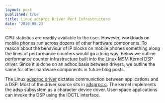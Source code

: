 ```yaml
---
layout: post
published: true
title: Linux adsprpc Driver Perf Infrastructure
date: '2020-05-23'
---
```

CPU statistics are readily available to the user. However, workloads on mobile phones run across dozens of other hardware components. To reason about the behaviour of IP blocks on mobile phones something along the lines of performance counters would go a long way. Below we outline performance counter infrastructure built into the Linux MSM Kernel DSP driver. Since it is done on an adhoc basis between drivers, we outline the same for other hardware components in future blog posts.

The Linux [adsprpc driver](https://android.googlesource.com/kernel/msm/+/android-msm-flo-3.4-kitkat-mr1/Documentation/arm/msm/adsprpc-drv.txt) dictates communiction between applications and a DSP. Most of the driver source sits in [adsprpc.c](https://android.googlesource.com/kernel/msm/+/android-msm-marlin-3.18-nougat-dr1/drivers/char/adsprpc.c). The kernel implements the adsp subsystem as a character device driver. User-space applications can invoke the DSP using the IOCTL interface.